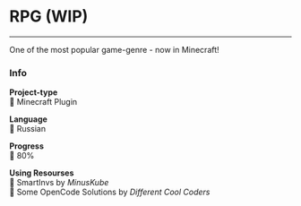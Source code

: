 # RPG (WIP)
___
One of the most popular game-genre - now in Minecraft!

### Info
**Project-type**  
📕 Minecraft Plugin

**Language**  
📕  Russian

**Progress**  
📕  80%

**Using Resourses**  
📕  SmartInvs by *MinusKube*  
📕  Some OpenCode Solutions by *Different Cool Coders*

